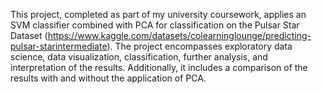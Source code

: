 This project, completed as part of my university coursework, applies an SVM classifier combined with PCA for classification on the Pulsar Star Dataset (https://www.kaggle.com/datasets/colearninglounge/predicting-pulsar-starintermediate). The project encompasses exploratory data science, data visualization, classification, further analysis, and interpretation of the results. Additionally, it includes a comparison of the results with and without the application of PCA.
